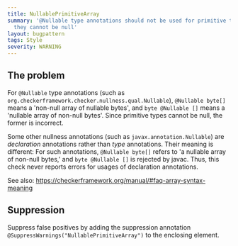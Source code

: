 ```yaml
---
title: NullablePrimitiveArray
summary: '@Nullable type annotations should not be used for primitive types since
  they cannot be null'
layout: bugpattern
tags: Style
severity: WARNING
---
```


<!--
*** AUTO-GENERATED, DO NOT MODIFY ***
To make changes, edit the @BugPattern annotation or the explanation in docs/bugpattern.
-->


## The problem
For `@Nullable` type annotations (such as
`org.checkerframework.checker.nullness.qual.Nullable`), `@Nullable byte[]` means
a 'non-null array of nullable bytes', and `byte @Nullable []` means a 'nullable
array of non-null bytes'. Since primitive types cannot be null, the former is
incorrect.

Some other nullness annotations (such as `javax.annotation.Nullable`) are
_declaration_ annotations rather than _type_ annotations. Their meaning is
different: For such annotations, `@Nullable byte[]` refers to 'a nullable array
of non-null bytes,' and `byte @Nullable []` is rejected by javac. Thus, this
check never reports errors for usages of declaration annotations.

See also: https://checkerframework.org/manual/#faq-array-syntax-meaning

## Suppression
Suppress false positives by adding the suppression annotation `@SuppressWarnings("NullablePrimitiveArray")` to the enclosing element.
